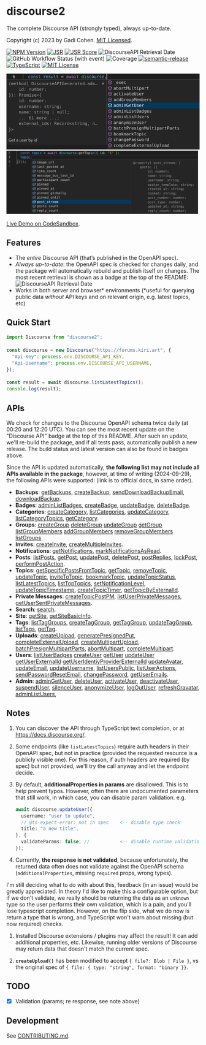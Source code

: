 # discourse2

The complete Discourse API (strongly typed), always up-to-date.

Copyright (c) 2023 by Gadi Cohen. [MIT Licensed](./LICENSE.txt).

[![NPM Version](https://img.shields.io/npm/v/discourse2?logo=npm)](https://www.npmjs.com/package/discourse2)
[![JSR](https://jsr.io/badges/@gadicc/discourse2)](https://jsr.io/@gadicc/discourse2)
[![JSR Score](https://jsr.io/badges/@gadicc/discourse2/score)](https://jsr.io/@gadicc/discourse2)
![DiscourseAPI Retrieval Date](https://img.shields.io/badge/dynamic/json?url=https%3A%2F%2Fraw.githubusercontent.com%2Fgadicc%2Fdiscourse2%2Frefs%2Fheads%2Fmain%2Fsrc%2Fopenapi-meta.json&query=%24.retrievedAtDate&label=Discourse%20API)
![GitHub Workflow Status (with event)](https://img.shields.io/github/actions/workflow/status/gadicc/discourse2/release.yml)
![Coverage](https://img.shields.io/endpoint?url=https://gist.githubusercontent.com/gadicc/db6d371d39faab64858178a049c8e80b/raw/discourse2-lcov-coverage.json)
[![semantic-release](https://img.shields.io/badge/%20%20%F0%9F%93%A6%F0%9F%9A%80-semantic--release-e10079.svg)](https://github.com/semantic-release/semantic-release)
[![TypeScript](https://img.shields.io/badge/%3C%2F%3E-TypeScript-%230074c1.svg)](http://www.typescriptlang.org/)
[![MIT License](https://img.shields.io/badge/license-MIT-blue.svg)](./LICENSE)

<img src="./assets/discourse-completion.png" alt="discourse completion" width="700"/>
<img src="./assets/discourse-getTopic-type.png" alt="discourse getTopic type" width="500"/>

[Live Demo on CodeSandbox](https://codesandbox.io/p/sandbox/discourse2-dht4ym).

## Features

- The _entire_ Discourse API (that’s published in the OpenAPI spec).
- _Always up-to-date_: the OpenAPI spec is checked for changes daily, and the
  package will automatically rebuild and publish itself on changes. The most
  recent retrieval is shown as a badge at the top of the README:
  ![DiscourseAPI Retrieval Date](https://img.shields.io/badge/dynamic/json?url=https%3A%2F%2Fraw.githubusercontent.com%2Fgadicc%2Fdiscourse2%2Frefs%2Fheads%2Fmain%2Fsrc%2Fopenapi-meta.json&query=%24.retrievedAtDate&label=Discourse%20API)
- Works in both server and browser* environments (*useful for querying public
  data _without_ API keys and on relevant origin, e.g. latest topics, etc)

## Quick Start

```ts
import Discourse from "discourse2";

const discourse = new Discourse("https://forums.kiri.art", {
  "Api-Key": process.env.DISCOURSE_API_KEY,
  "Api-Username": process.env.DISCOURSE_API_USERNAME,
});

const result = await discourse.listLatestTopics();
console.log(result);
```

## APIs

We check for changes to the Discourse OpenAPI schema twice daily (at 00:20 and
12:20 UTC). You can see the most recent update on the "Discourse API" badge at
the top of this README. After such an update, we'll re-build the package, and if
all tests pass, automatically publish a new release. The build status and latest
version can also be found in badges above.

Since the API is updated automatically, **the following list may not include all
APIs available in the package**, however, at time of writing (2024-09-29), the
following APIs were supported: (link is to official docs, in same order).

- **Backups**:
  [getBackups](https://docs.discourse.org/#tag/Backups/operation/getBackups),
  [createBackup](https://docs.discourse.org/#tag/Backups/operation/createBackup),
  [sendDownloadBackupEmail](https://docs.discourse.org/#tag/Backups/operation/sendDownloadBackupEmail),
  [downloadBackup](https://docs.discourse.org/#tag/Backups/operation/downloadBackup).
- **Badges**:
  [adminListBadges](https://docs.discourse.org/#tag/Badges/operation/adminListBadges),
  [createBadge](https://docs.discourse.org/#tag/Badges/operation/createBadge),
  [updateBadge](https://docs.discourse.org/#tag/Badges/operation/updateBadge),
  [deleteBadge](https://docs.discourse.org/#tag/Badges/operation/deleteBadge).
- **Categories**:
  [createCategory](https://docs.discourse.org/#tag/Categories/operation/createCategory),
  [listCategories](https://docs.discourse.org/#tag/Categories/operation/listCategories),
  [updateCategory](https://docs.discourse.org/#tag/Categories/operation/updateCategory),
  [listCategoryTopics](https://docs.discourse.org/#tag/Categories/operation/listCategoryTopics),
  [getCategory](https://docs.discourse.org/#tag/Categories/operation/getCategory).
- **Groups**:
  [createGroup](https://docs.discourse.org/#tag/Groups/operation/createGroup)
  [deleteGroup](https://docs.discourse.org/#tag/Groups/operation/deleteGroup)
  [updateGroup](https://docs.discourse.org/#tag/Groups/operation/updateGroup)
  [getGroup](https://docs.discourse.org/#tag/Groups/operation/getGroup)
  [listGroupMembers](https://docs.discourse.org/#tag/Groups/operation/listGroupMembers)
  [addGroupMembers](https://docs.discourse.org/#tag/Groups/operation/addGroupMembers)
  [removeGroupMembers](https://docs.discourse.org/#tag/Groups/operation/removeGroupMembers)
  [listGroups](https://docs.discourse.org/#tag/Users/Groups/listGroups)
- **Invites**:
  [createInvite](https://docs.discourse.org/#tag/Invites/operation/createInvite),
  [createMultipleInvites](https://docs.discourse.org/#tag/Invites/operation/createMultipleInvites).
- **Notifications**:
  [getNotifications](https://docs.discourse.org/#tag/Notifications/operation/getNotifications),
  [markNotificationsAsRead](https://docs.discourse.org/#tag/Notifications/operation/markNotificationsAsRead).
- **Posts**:
  [listPosts](https://docs.discourse.org/#tag/Posts/operation/listPosts),
  [getPost](https://docs.discourse.org/#tag/Posts/operation/getPost),
  [updatePost](https://docs.discourse.org/#tag/Posts/operation/updatePost),
  [deletePost](https://docs.discourse.org/#tag/Posts/operation/deletePost),
  [postReplies](https://docs.discourse.org/#tag/Posts/operation/postReplies),
  [lockPost](https://docs.discourse.org/#tag/Posts/operation/lockPost),
  [performPostAction](https://docs.discourse.org/#tag/Posts/operation/performPostAction).
- **Topics**:
  [getSpecificPostsFromTopic](https://docs.discourse.org/#tag/Topics/operation/getSpecificPostsFromTopic),
  [getTopic](https://docs.discourse.org/#tag/Topics/operation/getTopic),
  [removeTopic](https://docs.discourse.org/#tag/Topics/operation/removeTopic),
  [updateTopic](https://docs.discourse.org/#tag/Topics/operation/updateTopic),
  [inviteToTopic](https://docs.discourse.org/#tag/Topics/operation/inviteToTopic),
  [bookmarkTopic](https://docs.discourse.org/#tag/Topics/operation/bookmarkTopic),
  [updateTopicStatus](https://docs.discourse.org/#tag/Topics/operation/updateTopicStatus),
  [listLatestTopics](https://docs.discourse.org/#tag/Topics/operation/listLatestTopics),
  [listTopTopics](https://docs.discourse.org/#tag/Topics/operation/listTopTopics),
  [setNotificationLevel](https://docs.discourse.org/#tag/Topics/operation/setNotificationLevel),
  [updateTopicTimestamp](https://docs.discourse.org/#tag/Topics/operation/updateTopicTimestamp),
  [createTopicTimer](https://docs.discourse.org/#tag/Topics/operation/createTopicTimer),
  [getTopicByExternalId](https://docs.discourse.org/#tag/Topics/operation/getTopicByExternalId).
- **Private Messages**:
  [createTopicPostPM](https://docs.discourse.org/#tag/Private-Messages/operation/createTopicPostPM),
  [listUserPrivateMessages](https://docs.discourse.org/#tag/Private-Messages/operation/listUserPrivateMessages),
  [getUserSentPrivateMessages](https://docs.discourse.org/#tag/Private-Messages/operation/,getUserSentPrivateMessages).
- **Search**: [search](https://docs.discourse.org/#tag/Search/operation/search).
- **Site**: [getSite](https://docs.discourse.org/#tag/Site/operation/getSite),
  [getSiteBasicInfo](https://docs.discourse.org/#tag/Site/operation/getSiteBasicInfo).
- **Tags**:
  [listTagGroups](https://docs.discourse.org/#tag/Tags/operation/listTagGroups),
  [createTagGroup](https://docs.discourse.org/#tag/Tags/operation/createTagGroup),
  [getTagGroup](https://docs.discourse.org/#tag/Tags/operation/getTagGroup),
  [updateTagGroup](https://docs.discourse.org/#tag/Tags/operation/updateTagGroup),
  [listTags](https://docs.discourse.org/#tag/Tags/operation/listTags),
  [getTag](https://docs.discourse.org/#tag/Tags/operation/getTag).
- **Uploads**:
  [createUpload](https://docs.discourse.org/#tag/Uploads/operation/createUpload),
  [generatePresignedPut](https://docs.discourse.org/#tag/Uploads/operation/generatePresignedPut),
  [completeExternalUpload](https://docs.discourse.org/#tag/Uploads/operation/completeExternalUpload),
  [createMultipartUpload](https://docs.discourse.org/#tag/Uploads/operation/createMultipartUpload),
  [batchPresignMultipartParts](https://docs.discourse.org/#tag/Uploads/operation/batchPresignMultipartParts),
  [abortMultipart](https://docs.discourse.org/#tag/Users/Uploads/abortMultipart),
  [completeMultipart](https://docs.discourse.org/#tag/Users/Uploads/completeMultipart).
- **Users**:
  [listUserBadges](https://docs.discourse.org/#tag/Users/operation/listUserBadges)
  [createUser](https://docs.discourse.org/#tag/Users/operation/createUser)
  [getUser](https://docs.discourse.org/#tag/Users/operation/getUser)
  [updateUser](https://docs.discourse.org/#tag/Users/operation/updateUser)
  [getUserExternalId](https://docs.discourse.org/#tag/Users/operation/getUserExternalId)
  [getUserIdentiyProviderExternalId](https://docs.discourse.org/#tag/Users/operation/getUserIdentiyProviderExternalId)
  [updateAvatar](https://docs.discourse.org/#tag/Users/operation/updateAvatar),
  [updateEmail](https://docs.discourse.org/#tag/Users/operation/updateEmail),
  [updateUsername](https://docs.discourse.org/#tag/Users/operation/updateUsername),
  [listUsersPublic](https://docs.discourse.org/#tag/Users/operation/listUsersPublic),
  [listUserActions](https://docs.discourse.org/#tag/Users/operation/listUserActions),
  [sendPasswordResetEmail](https://docs.discourse.org/#tag/Users/operation/sendPasswordResetEmail),
  [changePassword](https://docs.discourse.org/#tag/Users/operation/changePassword),
  [getUserEmails](https://docs.discourse.org/#tag/Users/operation/getUserEmails).
- **Admin**:
  [adminGetUser](https://docs.discourse.org/#tag/Admin/operation/adminGetUser),
  [deleteUser](https://docs.discourse.org/#tag/Admin/operation/deleteUser),
  [activateUser](https://docs.discourse.org/#tag/Admin/operation/activateUser),
  [deactivateUser](https://docs.discourse.org/#tag/Admin/operation/deactivateUser),
  [suspendUser](https://docs.discourse.org/#tag/Admin/operation/suspendUser),
  [silenceUser](https://docs.discourse.org/#tag/Admin/operation/silenceUser),
  [anonymizeUser](https://docs.discourse.org/#tag/Admin/operation/anonymizeUser),
  [logOutUser](https://docs.discourse.org/#tag/Admin/operation/logOutUser),
  [refreshGravatar](https://docs.discourse.org/#tag/Admin/operation/refreshGravatar),
  [adminListUsers](https://docs.discourse.org/#tag/Admin/operation/adminListUsers),

## Notes

1. You can discover the API through TypeScript text completion, or at
   https://docs.discourse.org/.

1. Some endpoints (like `listLatestTopics`) require auth headers in their
   OpenAPI spec, but not in practice (provided the requested resource is a
   publicly visible one). For this reason, if auth headers are required (by
   spec) but not provided, we'll try the call anyway and let the endpoint
   decide.

1. By default, **additionalProperties in params** are disallowed. This is to
   help prevent typos. However, often there are undocumented parameters that
   still work, in which case, you can disable param validation. e.g.

   ```ts
   await discourse.updateUser({
     username: "user to update",
     // @ts-expect-error: not in spec    <-- disable type check
     title: "a new title",
   }, {
     validateParams: false, //           <-- disable runtime validation
   });
   ```

1. Currently, **the response is not validated**, because unfortunately, the
   returned data often does not validate against the OpenAPI schema
   (`additionalProperties`, missing `required` props, wrong types).

I'm still deciding what to do with about this, feedback (in an issue) would be
greatly appreciated. In theory I'd like to make this a configurable option, but
if we don't validate, we really should be returning the data as an `unknown`
type so the user performs their own validation, which is a pain, and you'll lose
typescript completion. However, on the flip side, what we do now is return a
type that is wrong, and TypeScript won't warn about missing (but now required)
checks.

1. Installed Discourse extensions / plugins may affect the result! It can add
   additional properties, etc. Likewise, running older versions of Discourse may
   return data that doesn't match the current spec.

1. **`createUpload()`** has been modified to accept `{ file?: Blob | File }`, vs
   the original spec of `{ file: { type: "string", format: "binary }}`.

## TODO

- [x] Validation (params; re response, see note above)

## Development

See [CONTRIBUTING.md](./CONTRIBUTING.md).

```
```
